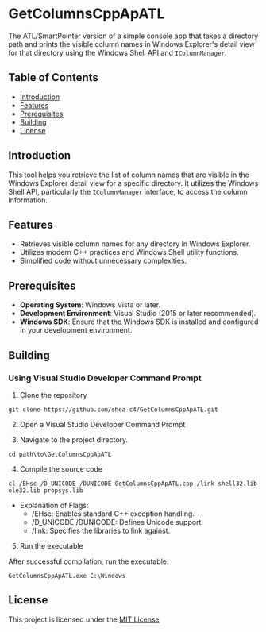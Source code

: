 # GetColumnsCppApATL

The ATL/SmartPointer version of a simple console app that takes a directory path and prints the visible column names in Windows Explorer's detail view for that directory using the Windows Shell API and `IColumnManager`.

## Table of Contents

- [Introduction](#introduction)
- [Features](#features)
- [Prerequisites](#prerequisites)
- [Building](#building)
- [License](#license)

## Introduction

This tool helps you retrieve the list of column names that are visible in the Windows Explorer detail view for a specific directory. It utilizes the Windows Shell API, particularly the `IColumnManager` interface, to access the column information.

## Features

- Retrieves visible column names for any directory in Windows Explorer.
- Utilizes modern C++ practices and Windows Shell utility functions.
- Simplified code without unnecessary complexities.

## Prerequisites

- **Operating System**: Windows Vista or later.
- **Development Environment**: Visual Studio (2015 or later recommended).
- **Windows SDK**: Ensure that the Windows SDK is installed and configured in your development environment.

## Building
### Using Visual Studio Developer Command Prompt
1. Clone the repository
```
git clone https://github.com/shea-c4/GetColumnsCppApATL.git
```
2. Open a Visual Studio Developer Command Prompt

3. Navigate to the project directory.
```
cd path\to\GetColumnsCppApATL
```

4. Compile the source code
``` compiling
cl /EHsc /D_UNICODE /DUNICODE GetColumnsCppApATL.cpp /link shell32.lib ole32.lib propsys.lib
```
- Explanation of Flags:
  - /EHsc: Enables standard C++ exception handling.
  - /D_UNICODE /DUNICODE: Defines Unicode support.
  - /link: Specifies the libraries to link against.

5. Run the executable

After successful compilation, run the executable:
``` console
GetColumnsCppApATL.exe C:\Windows
```

## License

This project is licensed under the [MIT License](LICENSE.txt)

